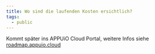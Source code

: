 ```yaml
---
title: Wo sind die laufenden Kosten ersichtlich?
tags:
  - public
---
```

Kommt später ins APPUiO Cloud Portal, weitere Infos siehe [roadmap.appuio.cloud](https://roadmap.appuio.cloud)